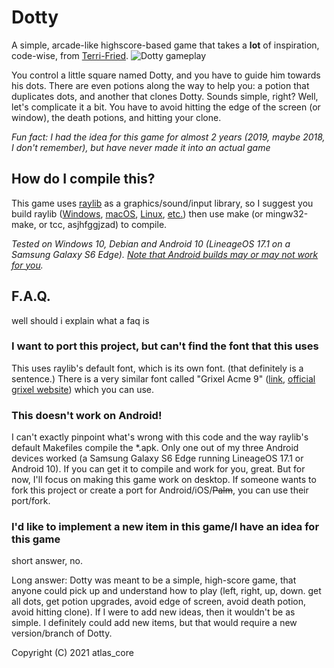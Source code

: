 # Dotty
A simple, arcade-like highscore-based game that takes a **lot** of inspiration, code-wise, from [Terri-Fried](https://github.com/PolyMarsDev/Terri-Fried/).
![Dotty gameplay](https://raw.githubusercontent.com/AtlasC0R3/dotty/main/gameplay.gif)

You control a little square named Dotty, and you have to guide him towards his dots. 
There are even potions along the way to help you: a potion that duplicates dots, and another that clones Dotty.
Sounds simple, right? Well, let's complicate it a bit.
You have to avoid hitting the edge of the screen (or window), the death potions, and hitting your clone.

*Fun fact: I had the idea for this game for almost 2 years (2019, maybe 2018, I don't remember), but have never made it into an actual game*

## How do I compile this?
This game uses [raylib](https://www.raylib.com/) as a graphics/sound/input library, so I suggest you build raylib 
([Windows](https://github.com/raysan5/raylib/wiki/Working-on-Windows), [macOS](https://github.com/raysan5/raylib/wiki/Working-on-macOS), [Linux](https://github.com/raysan5/raylib/wiki/Working-on-GNU-Linux), [etc.](https://github.com/raysan5/raylib/wiki))
then use make (or mingw32-make, or tcc, asjhfggjzad) to compile.

*Tested on Windows 10, Debian and Android 10 (LineageOS 17.1 on a Samsung Galaxy S6 Edge). [Note that Android builds may or may not work for you](https://github.com/AtlasC0R3/dotty#this-doesnt-work-on-android).*

## F.A.Q.
well should i explain what a faq is

### I want to port this project, but can't find the font that this uses
This uses raylib's default font, which is its own font. (that definitely is a sentence.) There is a very similar font called "Grixel Acme 9" ([link](https://www.dafont.com/grixel-acme-9.font), [official grixel website](https://www.grixel.gr/)) which you can use.

### This doesn't work on Android!
I can't exactly pinpoint what's wrong with this code and the way raylib's default Makefiles compile the \*.apk. Only one out of my three Android devices worked (a Samsung Galaxy S6 Edge running LineageOS 17.1 or Android 10). If you can get it to compile and work for you, great. But for now, I'll focus on making this game work on desktop. If someone wants to fork this project or create a port for Android/iOS/~~Palm~~, you can use their port/fork.

### I'd like to implement a new item in this game/I have an idea for this game
short answer, no.

Long answer: Dotty was meant to be a simple, high-score game, that anyone could pick up and understand how to play 
(left, right, up, down. get all dots, get potion upgrades, avoid edge of screen, avoid death potion, avoid hitting clone). If I were to add new ideas, then it wouldn't be as simple.
I definitely could add new items, but that would require a new version/branch of Dotty.



Copyright (C) 2021 atlas_core
